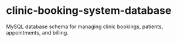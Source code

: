 # clinic-booking-system-database
MySQL database schema for managing clinic bookings, patients, appointments, and billing.
